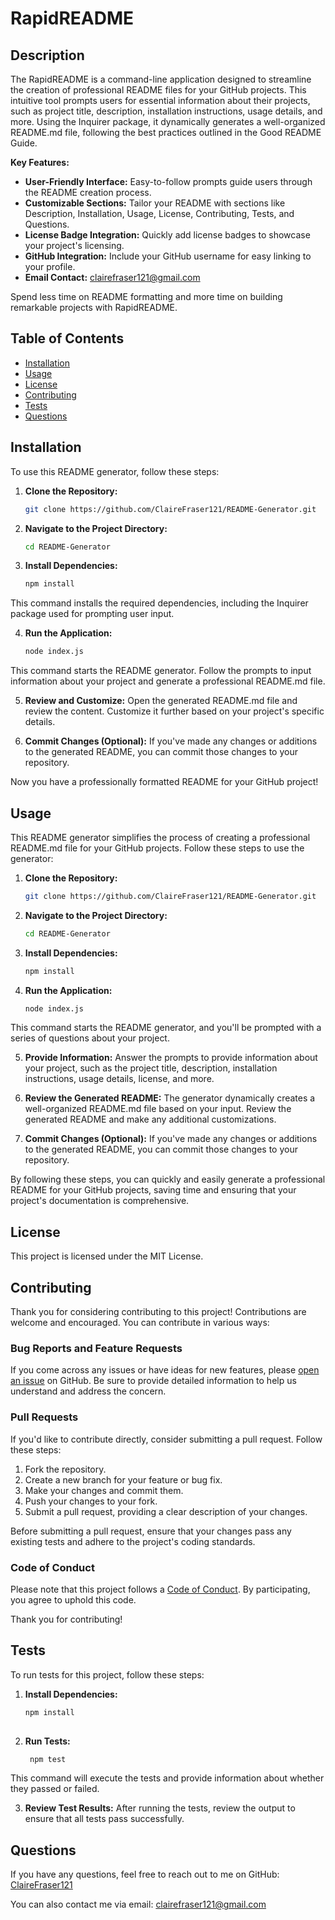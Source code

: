 # RapidREADME

## Description

The RapidREADME is a command-line application designed to streamline the creation of professional README files for your GitHub projects. This intuitive tool prompts users for essential information about their projects, such as project title, description, installation instructions, usage details, and more. Using the Inquirer package, it dynamically generates a well-organized README.md file, following the best practices outlined in the Good README Guide.

**Key Features:**

- **User-Friendly Interface:** Easy-to-follow prompts guide users through the README creation process.
- **Customizable Sections:** Tailor your README with sections like Description, Installation, Usage, License, Contributing, Tests, and Questions.
- **License Badge Integration:** Quickly add license badges to showcase your project's licensing.
- **GitHub Integration:** Include your GitHub username for easy linking to your profile.
- **Email Contact:** clairefraser121@gmail.com

Spend less time on README formatting and more time on building remarkable projects with RapidREADME.

## Table of Contents

- [Installation](#installation)
- [Usage](#usage)
- [License](#license)
- [Contributing](#contributing)
- [Tests](#tests)
- [Questions](#questions)

## Installation

  To use this README generator, follow these steps:

1. **Clone the Repository:**
   ```bash
   git clone https://github.com/ClaireFraser121/README-Generator.git


2. **Navigate to the Project Directory:**
    ```bash
    cd README-Generator

3. **Install Dependencies:**
    ```bash
    npm install

  This command installs the required dependencies, including the Inquirer package used for prompting user input.

4. **Run the Application:**
    ```bash
    node index.js

  This command starts the README generator. Follow the prompts to input information about your project and generate a professional README.md file.

5. **Review and Customize:**
  Open the generated README.md file and review the content. Customize it further based on your project's specific details.

6. **Commit Changes (Optional):**
  If you've made any changes or additions to the generated README, you can commit those changes to your repository.

  Now you have a professionally formatted README for your GitHub project!

## Usage

  This README generator simplifies the process of creating a professional README.md file for your GitHub projects. Follow these steps to use the generator:

1. **Clone the Repository:**
    ```bash
    git clone https://github.com/ClaireFraser121/README-Generator.git

2. **Navigate to the Project Directory:**
    ```bash
    cd README-Generator

3. **Install Dependencies:**
    ```bash
    npm install

4. **Run the Application:**
    ```bash
    node index.js

  This command starts the README generator, and you'll be prompted with a series of questions about your project.

5. **Provide Information:**
  Answer the prompts to provide information about your project, such as the project title, description, installation instructions, usage details, license, and more.

6. **Review the Generated README:**
  The generator dynamically creates a well-organized README.md file based on your input. Review the generated README and make any additional customizations.

7. **Commit Changes (Optional):**
  If you've made any changes or additions to the generated README, you can commit those changes to your repository.

  By following these steps, you can quickly and easily generate a professional README for your GitHub projects, saving time and ensuring that your project's documentation is comprehensive.

## License
  This project is licensed under the MIT License.

## Contributing

Thank you for considering contributing to this project! Contributions are welcome and encouraged. You can contribute in various ways:

### Bug Reports and Feature Requests

If you come across any issues or have ideas for new features, please [open an issue](https://github.com/ClaireFraser121/README-Generator/issues) on GitHub. Be sure to provide detailed information to help us understand and address the concern.

### Pull Requests

If you'd like to contribute directly, consider submitting a pull request. Follow these steps:

1. Fork the repository.
2. Create a new branch for your feature or bug fix.
3. Make your changes and commit them.
4. Push your changes to your fork.
5. Submit a pull request, providing a clear description of your changes.

Before submitting a pull request, ensure that your changes pass any existing tests and adhere to the project's coding standards.

### Code of Conduct

Please note that this project follows a [Code of Conduct](./utils/CODE_OF_CONDUCT.md). By participating, you agree to uphold this code.

Thank you for contributing!


## Tests

To run tests for this project, follow these steps:

1. **Install Dependencies:**
   ```bash
   npm install
  

2. **Run Tests:**
   ```bash
    npm test

  This command will execute the tests and provide information about whether they passed or failed.

3. **Review Test Results:**
  After running the tests, review the output to ensure that all tests pass successfully.


  ## Questions
  If you have any questions, feel free to reach out to me on GitHub:
  [ClaireFraser121](https://github.com/ClaireFraser121)
  
  You can also contact me via email: clairefraser121@gmail.com
  
